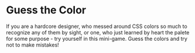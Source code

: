 # Guess the Color

If you are a hardcore designer, who messed around CSS colors so much to recognize any of them by sight, or one, who just learned by heart the palete for some purpose - try yourself in this mini-game. Guess the colors and try not to make mistakes!
